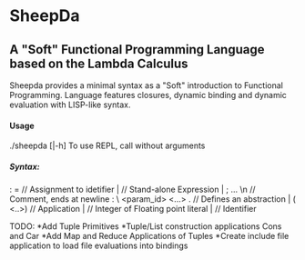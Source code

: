 # SheepDa
## A "Soft" Functional Programming Language based on the Lambda Calculus
Sheepda provides a minimal syntax as a "Soft" introduction to Functional Programming.
Language features closures, dynamic binding and dynamic evaluation with LISP-like syntax. 

#### Usage
./sheepda [<file>|-h]
To use REPL, call without arguments

##### Syntax:
 
<stmt>	: <id> = <expr>					// Assignment to idetifier
		| <expr>						// Stand-alone Expression
		| ; <sym> ... \n				// Comment, ends at newline
<expr>	: \ <param_id> <...> . <expr>	// Defines an abstraction
		| (<expr> <expr> <..>)			// Application
		| <number>						// Integer of Floating point literal
		| <id>							// Identifier
	

TODO:
*Add Tuple Primitives
*Tuple/List construction applications Cons and Car 
*Add Map and Reduce Applications of Tuples
*Create include file application to load file evaluations into bindings

